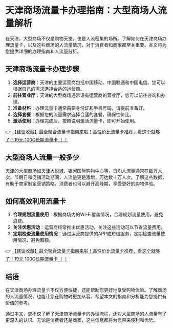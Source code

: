 # 天津商场流量卡办理指南：大型商场人流量解析

在天津，大型商场不仅是购物天堂，也是人流密集的场所。了解如何在天津商场办理流量卡，以及这些商场的人流量情况，对于消费者和商家都至关重要。本文将为您提供详细的办理指南和人流量分析。

## 天津商场流量卡办理步骤

1. **选择运营商**：天津的主要运营商包括中国移动、中国联通和中国电信。您可以根据自己的需求选择合适的运营商。
2. **前往营业厅**：天津的大型商场通常设有运营商的营业厅，您可以前往咨询和办理。
3. **准备材料**：办理流量卡通常需要身份证和手机号码，请提前准备好。
4. **选择套餐**：根据您的流量需求选择合适的套餐，确保性价比。
5. **激活使用**：办理完成后，按照说明激活流量卡，即可开始使用。

👉 [【建议收藏】最全聚合流量卡指南来啦！高性价比流量卡推荐，看这个就够了！19元 100G长期流量卡 ！！](https://bit.ly/Liuliangka)

## 大型商场人流量一般多少

天津的大型商场如天津大悦城、银河国际购物中心等，日均人流量通常在数万人次。节假日和促销活动期间，人流量更是激增，可达数十万人次。了解这些数据，有助于商家制定营销策略，消费者也可以避开高峰期，享受更好的购物体验。

## 如何高效利用流量卡

1. **合理规划流量使用**：根据商场内的Wi-Fi覆盖情况，合理规划流量使用，避免浪费。
2. **关注优惠活动**：运营商经常推出优惠活动，关注这些活动可以节省流量费用。
3. **定期检查流量使用情况**：通过运营商提供的APP或短信服务，定期检查流量使用情况，避免超额。

👉 [【建议收藏】最全聚合流量卡指南来啦！高性价比流量卡推荐，看这个就够了！19元 100G长期流量卡 ！！](https://bit.ly/Liuliangka)

## 结语

在天津商场办理流量卡不仅方便快捷，还能帮助您更好地享受购物体验。了解商场的人流量情况，也能让您在购物时更加从容。希望本文的指南和分析能为您提供有价值的参考。

通过本文，您不仅了解了天津商场流量卡的办理流程，还对大型商场的人流量有了更深入的认识。无论是消费者还是商家，这些信息都将为您带来便利和优势。